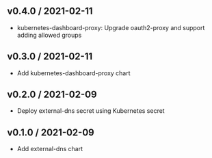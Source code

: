 ## v0.4.0 / 2021-02-11

* kubernetes-dashboard-proxy: Upgrade oauth2-proxy and support adding allowed groups

## v0.3.0 / 2021-02-11

* Add kubernetes-dashboard-proxy chart

## v0.2.0 / 2021-02-09

* Deploy external-dns secret using Kubernetes secret

## v0.1.0 / 2021-02-09

* Add external-dns chart
